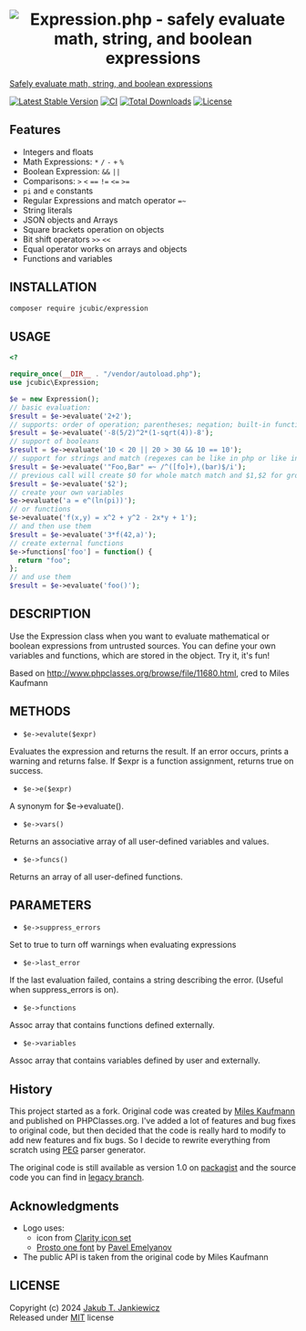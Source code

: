 <h1 align="center">
  <img src="https://github.com/jcubic/expression.php/blob/parser-generator/.github/logo.svg?raw=true"
       alt="Expression.php - safely evaluate math, string, and boolean expressions" />
</h1>

[Safely evaluate math, string, and boolean expressions](https://github.com/jcubic/expression.php/)

[![Latest Stable Version](https://poser.pugx.org/jcubic/expression/v/stable.svg)](https://packagist.org/packages/jcubic/expression)
[![CI](https://github.com/jcubic/expression.php/actions/workflows/test.yaml/badge.svg)](https://github.com/jcubic/expression.php/actions/workflows/test.yaml)
[![Total Downloads](https://poser.pugx.org/jcubic/expression/downloads.svg)](https://packagist.org/packages/jcubic/expression)
[![License](https://poser.pugx.org/jcubic/expression/license.svg)](https://packagist.org/packages/jcubic/expression)

## Features
* Integers and floats
* Math Expressions: `*` `/` `-` `+` `%`
* Boolean Expression: `&&` `||`
* Comparisons: `>` `<` `==` `!=` `<=` `>=`
* `pi` and `e` constants
* Regular Expressions and match operator `=~`
* String literals
* JSON objects and Arrays
* Square brackets operation on objects
* Bit shift operators `>>` `<<`
* Equal operator works on arrays and objects
* Functions and variables


## INSTALLATION

```bash
composer require jcubic/expression
```

## USAGE
```php
<?

require_once(__DIR__ . "/vendor/autoload.php");
use jcubic\Expression;

$e = new Expression();
// basic evaluation:
$result = $e->evaluate('2+2');
// supports: order of operation; parentheses; negation; built-in functions
$result = $e->evaluate('-8(5/2)^2*(1-sqrt(4))-8');
// support of booleans
$result = $e->evaluate('10 < 20 || 20 > 30 && 10 == 10');
// support for strings and match (regexes can be like in php or like in javascript)
$result = $e->evaluate('"Foo,Bar" =~ /^([fo]+),(bar)$/i');
// previous call will create $0 for whole match match and $1,$2 for groups
$result = $e->evaluate('$2');
// create your own variables
$e->evaluate('a = e^(ln(pi))');
// or functions
$e->evaluate('f(x,y) = x^2 + y^2 - 2x*y + 1');
// and then use them
$result = $e->evaluate('3*f(42,a)');
// create external functions
$e->functions['foo'] = function() {
  return "foo";
};
// and use them
$result = $e->evaluate('foo()');
```

## DESCRIPTION

Use the Expression class when you want to evaluate mathematical or boolean
expressions  from untrusted sources.  You can define your own variables and
functions, which are stored in the object.  Try it, it's fun!

Based on http://www.phpclasses.org/browse/file/11680.html, cred to Miles Kaufmann

## METHODS

* `$e->evalute($expr)`

Evaluates the expression and returns the result.  If an error occurs,
prints a warning and returns false.  If $expr is a function assignment,
returns true on success.

* `$e->e($expr)`

A synonym for $e->evaluate().

* `$e->vars()`

Returns an associative array of all user-defined variables and values.

* `$e->funcs()`

Returns an array of all user-defined functions.

## PARAMETERS
* `$e->suppress_errors`

Set to true to turn off warnings when evaluating expressions

* `$e->last_error`

If the last evaluation failed, contains a string describing the error.
(Useful when suppress_errors is on).

* `$e->functions`

Assoc array that contains functions defined externally.

* `$e->variables`

Assoc array that contains variables defined by user and externally.

## History
This project started as a fork. Original code was created by
[Miles Kaufmann ](http://www.phpclasses.org/browse/file/11680.html) and published
on PHPClasses.org. I've added a lot of features and bug fixes to original code,
but then decided that the code is really hard to modify to add new features and
fix bugs. So I decide to rewrite everything from scratch using
[PEG](https://en.wikipedia.org/wiki/Parsing_expression_grammar) parser generator.

The original code is still available as version 1.0 on
[packagist](https://packagist.org/packages/jcubic/expression#1.0.2) and
the source code you can find in
[legacy branch](https://github.com/jcubic/expression.php/tree/legacy).

## Acknowledgments
* Logo uses:
  * icon from [Clarity icon set](https://github.com/jcubic/Clarity)
  * [Prosto one font](https://www.1001fonts.com/prosto-one-font.html) by [Pavel Emelyanov](https://www.behance.net/Levap)
* The public API is taken from the original code by Miles Kaufmann

## LICENSE
Copyright (c) 2024 [Jakub T. Jankiewicz](https://jakub.jankiewicz.org)<br/>
Released under [MIT](http://opensource.org/licenses/MIT) license
